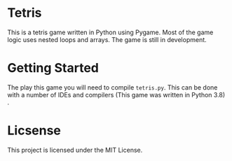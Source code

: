 
# Tetris
This is a tetris game written in Python using Pygame. Most of the game logic uses nested loops and arrays. The game is still in development.

# Getting Started
The play this game you will need to compile `tetris.py`. This can be done with a number of IDEs and compilers (This game was written in Python 3.8) .

# Licsense
This project is licensed under the MIT License.
